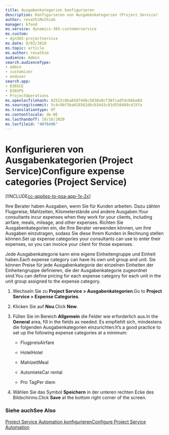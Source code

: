 ```yaml
---
title: Ausgabenkategorien konfigurieren
description: Konfigurieren von Ausgabenkategorien (Project Service)
author: revathiMuthiah
manager: kfend
ms.service: dynamics-365-customerservice
ms.custom:
- dyn365-projectservice
ms.date: 8/03/2018
ms.topic: article
ms.author: revathim
audience: Admin
search.audienceType:
- admin
- customizer
- enduser
search.app:
- D365CE
- D365PS
- ProjectOperations
ms.openlocfilehash: 82522c0ba8587446c5038a9cf38fcadfdcb6ba8d
ms.sourcegitcommit: 5c4c9bf3ba018562d6cb3443c01d550489c415fa
ms.translationtype: HT
ms.contentlocale: de-DE
ms.lasthandoff: 10/16/2020
ms.locfileid: "4076496"
---
```

# <a name="configure-expense-categories-project-service"></a><span data-ttu-id="0ee7d-103">Konfigurieren von Ausgabenkategorien (Project Service)</span><span class="sxs-lookup"><span data-stu-id="0ee7d-103">Configure expense categories (Project Service)</span></span>

[!INCLUDE[cc-applies-to-psa-app-1x-2x](../includes/cc-applies-to-psa-app-1x-2x.md)]

<span data-ttu-id="0ee7d-104">Ihre Berater haben Ausgaben, wenn Sie für Kunden arbeiten. Dazu zählen Flugpreise, Mahlzeiten, Kilometerstände und andere Ausgaben.</span><span class="sxs-lookup"><span data-stu-id="0ee7d-104">Your consultants incur expenses when they work for your clients, including airfare, meals, mileage, and other expenses.</span></span> <span data-ttu-id="0ee7d-105">Richten Sie Ausgabenkategorien ein, die Ihre Berater verwenden können, um ihre Ausgaben einzutragen, sodass Sie diese Ihrem Kunden in Rechnung stellen können.</span><span class="sxs-lookup"><span data-stu-id="0ee7d-105">Set up expense categories your consultants can use to enter their expenses, so you can invoice your client for those expenses.</span></span>  
  
<span data-ttu-id="0ee7d-106">Jede Ausgabenkategorie kann eine eigene Einheitengruppe und Einheit haben.</span><span class="sxs-lookup"><span data-stu-id="0ee7d-106">Each expense category can have its own unit group and unit.</span></span> <span data-ttu-id="0ee7d-107">Sie können Preise für jede Ausgabenkategorie der einzelnen Einheiten der Einheitengruppe definieren, die der Ausgabenkategorie zugeordnet sind.</span><span class="sxs-lookup"><span data-stu-id="0ee7d-107">You can define pricing for each expense category for each unit in the unit group assigned to the expense category.</span></span>  
  
1.  <span data-ttu-id="0ee7d-108">Wechseln Sie zu **Project Service > Ausgabenkategorien**.</span><span class="sxs-lookup"><span data-stu-id="0ee7d-108">Go to **Project Service > Expense Categories**.</span></span>  
  
2.  <span data-ttu-id="0ee7d-109">Klicken Sie auf **Neu**.</span><span class="sxs-lookup"><span data-stu-id="0ee7d-109">Click **New**.</span></span>  
  
3.  <span data-ttu-id="0ee7d-110">Füllen Sie im Bereich **Allgemein** die Felder wie erforderlich aus.</span><span class="sxs-lookup"><span data-stu-id="0ee7d-110">In the **General** area, fill in the fields as needed.</span></span> <span data-ttu-id="0ee7d-111">Es empfiehlt sich, mindestens die folgenden Ausgabenkategorien einzurichten:</span><span class="sxs-lookup"><span data-stu-id="0ee7d-111">It’s a good practice to set up the following expense categories at a minimum:</span></span>  
  
    -   <span data-ttu-id="0ee7d-112">Flugpreis</span><span class="sxs-lookup"><span data-stu-id="0ee7d-112">Airfare</span></span>  
  
    -   <span data-ttu-id="0ee7d-113">Hotel</span><span class="sxs-lookup"><span data-stu-id="0ee7d-113">Hotel</span></span>  
  
    -   <span data-ttu-id="0ee7d-114">Mahlzeit</span><span class="sxs-lookup"><span data-stu-id="0ee7d-114">Meal</span></span>  
  
    -   <span data-ttu-id="0ee7d-115">Automiete</span><span class="sxs-lookup"><span data-stu-id="0ee7d-115">Car rental</span></span>  
  
    -   <span data-ttu-id="0ee7d-116">Pro Tag</span><span class="sxs-lookup"><span data-stu-id="0ee7d-116">Per diem</span></span>  
  
4.  <span data-ttu-id="0ee7d-117">Wählen Sie das Symbol **Speichern** in der unteren rechten Ecke des Bildschirms.</span><span class="sxs-lookup"><span data-stu-id="0ee7d-117">Click **Save** at the bottom right corner of the screen.</span></span>  
  
### <a name="see-also"></a><span data-ttu-id="0ee7d-118">Siehe auch</span><span class="sxs-lookup"><span data-stu-id="0ee7d-118">See Also</span></span>  
 [<span data-ttu-id="0ee7d-119">Project Service Automation konfigurieren</span><span class="sxs-lookup"><span data-stu-id="0ee7d-119">Configure Project Service Automation</span></span>](../psa/configure.md)
